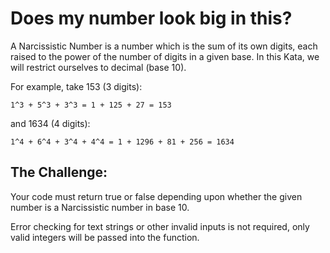 # Does my number look big in this?

A Narcissistic Number is a number which is the sum of its own digits, each raised to the power of the number of digits in a given base. In this Kata, we will restrict ourselves to decimal (base 10).

For example, take 153 (3 digits):
```
1^3 + 5^3 + 3^3 = 1 + 125 + 27 = 153
```
and 1634 (4 digits):
```
1^4 + 6^4 + 3^4 + 4^4 = 1 + 1296 + 81 + 256 = 1634
```

## The Challenge:

Your code must return true or false depending upon whether the given number is a Narcissistic number in base 10.

Error checking for text strings or other invalid inputs is not required, only valid integers will be passed into the function.
